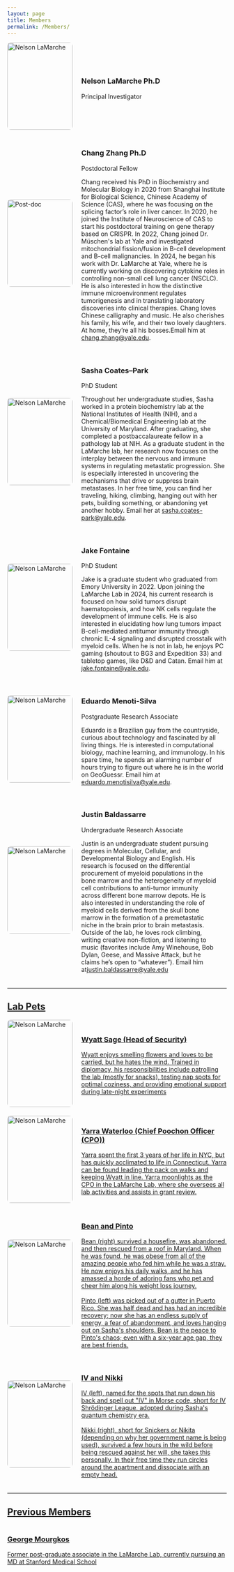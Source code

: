 ```yaml
---
layout: page
title: Members
permalink: /Members/
---
```


<div style="display: flex; align-items: center; gap: 20px; margin-bottom: 20px;">
  <img src="{{ site.baseurl }}/assets/Nelson.png" alt="Nelson LaMarche" style="width: 150px; height: 200px; object-fit: cover; border-radius: 8px;">
  <div>
    <h3>Nelson LaMarche Ph.D</h3>
    <p class="person-position">Principal Investigator</p>
    <p></p>
  </div>
</div>

<div style="display: flex; align-items: center; gap: 20px; margin-bottom: 20px;">
  <img src="{{ site.baseurl }}/assets/Chang.png" alt="Post-doc" style="width: 150px; height: 200px; object-fit: cover; border-radius: 8px;">
  <div>
    <h3>Chang Zhang Ph.D</h3>
    <p class="person-position">Postdoctoral Fellow</p>
    <p>Chang received his PhD in Biochemistry and Molecular Biology in 2020 from Shanghai Institute for Biological Science, Chinese Academy of Science (CAS), where he was focusing on the splicing factor’s role in liver cancer. In 2020, he joined the Institute of Neuroscience of CAS to start his postdoctoral training on gene therapy based on CRISPR. In 2022, Chang joined Dr. Müschen's lab at Yale and investigated mitochondrial fission/fusion in B-cell development and B-cell malignancies. In 2024, he began his work with Dr. LaMarche at Yale, where he is currently working on discovering cytokine roles in controlling non-small cell lung cancer (NSCLC). He is also interested in how the distinctive immune microenvironment regulates tumorigenesis and in translating laboratory discoveries into clinical therapies. Chang loves Chinese calligraphy and music. He also cherishes his family, his wife, and their two lovely daughters. At home, they’re all his bosses.Email him at <a href="mailto:chang.zhang@yale.edu">chang.zhang@yale.edu</a>.</p>
  </div>
</div>

<div style="display: flex; align-items: center; gap: 20px; margin-bottom: 20px;">
  <img src="{{ site.baseurl }}/assets/Sasha.png" alt="Nelson LaMarche" style="width: 150px; height: 200px; object-fit: cover; border-radius: 8px;">
  <div>
    <h3>Sasha Coates–Park</h3>
    <p class="person-position">PhD Student</p>
    <p>
      Throughout her undergraduate studies, Sasha worked in a protein biochemistry lab at the National Institutes of Health (NIH), and a Chemical/Biomedical Engineering lab at the University of Maryland. After graduating, she completed a postbaccalaureate fellow in a pathology lab at NIH. As a graduate student in the LaMarche lab, her research now focuses on the interplay between the nervous and immune systems in regulating metastatic progression. She is especially interested in uncovering the mechanisms that drive or suppress brain metastases. In her free time, you can find her traveling, hiking, climbing, hanging out with her pets, building something, or abandoning yet another hobby. Email her at <a href="mailto:sasha.coates-park@yale.edu">sasha.coates-park@yale.edu</a>.
    </p>
  </div>
</div>

<div style="display: flex; align-items: center; gap: 20px; margin-bottom: 20px;">
  <img src="{{ site.baseurl }}/assets/Jake.png" alt="Nelson LaMarche" style="width: 150px; height: 200px; object-fit: cover; border-radius: 8px;">
  <div>
    <h3>Jake Fontaine</h3>
    <p class="person-position">PhD Student</p>
    <p>Jake is a graduate student who graduated from Emory University in 2022. Upon joining the LaMarche Lab in 2024, his current research is focused on how solid tumors disrupt haematopoiesis, and how NK cells regulate the development of immune cells. He is also interested in elucidating how lung tumors impact B-cell-mediated antitumor immunity through chronic IL-4 signaling and disrupted crosstalk with myeloid cells. When he is not in lab, he enjoys PC gaming (shoutout to BG3 and Expedition 33) and tabletop games, like D&D and Catan. Email him at <a href="mailto:jake.fontaine@yale.edu">jake.fontaine@yale.edu</a>.
    </p>
  </div>
</div>

<div style="display: flex; align-items: center; gap: 20px; margin-bottom: 20px;">
  <img src="{{ site.baseurl }}/assets/Eduardo.jpg" alt="Nelson LaMarche" style="width: 150px; height: 200px; object-fit: cover; border-radius: 8px;">
  <div>
    <h3>Eduardo Menoti-Silva</h3>
    <p class="person-position">Postgraduate Research Associate</p>
    <p>Eduardo is a Brazilian guy from the countryside, curious about technology and fascinated by all living things. He is interested in computational biology, machine learning, and immunology. In his spare time, he spends an alarming number of hours trying to figure out where he is in the world on GeoGuessr. Email him at <a href="mailto:eduardo.menotisilva@yale.edu">eduardo.menotisilva@yale.edu</a>.</p>
  </div>
</div>

<div style="display: flex; align-items: center; gap: 20px; margin-bottom: 20px;">
  <img src="{{ site.baseurl }}/assets/Justin.png" alt="Nelson LaMarche" style="width: 150px; height: 200px; object-fit: cover; border-radius: 8px;">
  <div>
    <h3>Justin Baldassarre</h3>
    <p class="person-position">Undergraduate Research Associate</p>
    <p>Justin is an undergraduate student pursuing degrees in Molecular, Cellular, and Developmental Biology and English. His research is focused on the differential procurement of myeloid populations in the bone marrow and the heterogeneity of myeloid cell contributions to anti-tumor immunity across different bone marrow depots. He is also interested in understanding the role of myeloid cells derived from the skull bone marrow in the formation of a premetastatic niche in the brain prior to brain metastasis. Outside of the lab, he loves rock climbing, writing creative non-fiction, and listening to music (favorites include Amy Winehouse, Bob Dylan, Geese, and Massive Attack, but he claims he’s open to “whatever”). Email him at<a href="mailto:justin.baldassarre@yale.edu">justin.baldassarre@yale.edu</p>
  </div>
</div>

---

## Lab Pets
<div style="display: flex; align-items: center; gap: 20px; margin-bottom: 20px;">
  <img src="{{ site.baseurl }}/assets/Wyatt.jpg" alt="Nelson LaMarche" style="width: 150px; height: 200px; object-fit: cover; border-radius: 8px;">
  <div>
    <h3>Wyatt Sage (Head of Security)</h3>
    <p>Wyatt enjoys smelling flowers and loves to be carried, but he hates the wind. Trained in diplomacy, his responsibilities include patrolling the lab (mostly for snacks), testing nap spots for optimal coziness, and providing emotional support during late-night experiments</p>
  </div>
</div>
<div style="display: flex; align-items: center; gap: 20px; margin-bottom: 20px;">
  <img src="{{ site.baseurl }}/assets/Yarra.jpg" alt="Nelson LaMarche" style="width: 150px; height: 200px; object-fit: cover; border-radius: 8px;">
  <div>
    <h3>Yarra Waterloo (Chief Poochon Officer (CPO))</h3>
    <p>Yarra spent the first 3 years of her life in NYC, but has quickly acclimated to life in Connecticut. Yarra can be found leading the pack on walks and keeping Wyatt in line. Yarra moonlights as the CPO in the LaMarche Lab, where she oversees all lab activities and assists in grant review.</p>
  </div>
</div>
<div style="display: flex; align-items: center; gap: 20px; margin-bottom: 20px;">
  <img src="{{ site.baseurl }}/assets/Bean_Pinto.png" alt="Nelson LaMarche" style="width: 150px; height: 200px; object-fit: cover; border-radius: 8px;">
  <div>
    <h3>Bean and Pinto</h3>
    <p>Bean (right) survived a housefire, was abandoned, and then rescued from a roof in Maryland. When he was found, he was obese from all of the amazing people who fed him while he was a stray. He now enjoys his daily walks, and he has amassed a horde of adoring fans who pet and cheer him along his weight loss journey. <br><br>Pinto (left) was picked out of a gutter in Puerto Rico. She was half dead and has had an incredible recovery; now she has an endless supply of energy, a fear of abandonment, and loves hanging out on Sasha's shoulders. Bean is the peace to Pinto's chaos; even with a six-year age gap, they are best friends.</p>
  </div>
</div>
<div style="display: flex; align-items: center; gap: 20px; margin-bottom: 20px;">
  <img src="{{ site.baseurl }}/assets/IV_Nikki.png" alt="Nelson LaMarche" style="width: 150px; height: 200px; object-fit: cover; border-radius: 8px;">
  <div>
    <h3>IV and Nikki</h3>
    <p>IV (left), named for the spots that run down his back and spell out "IV" in Morse code, short for IV Shrödinger League, adopted during Sasha's quantum chemistry era. <br><br>Nikki (right), short for Snickers or Nikita (depending on why her government name is being used), survived a few hours in the wild before being rescued against her will, she takes this personally. In their free time they run circles around the apartment and dissociate with an empty head.  </p>
  </div>
</div>


---

## Previous Members

<div style="display: flex; flex-wrap: wrap; gap: 30px;">

<!-- George Mourgkos -->
<div>
    <h3>George Mourgkos</h3>
    <p>Former post-graduate associate in the LaMarche Lab, currently pursuing an MD at Stanford Medical School</p>
  </div>
